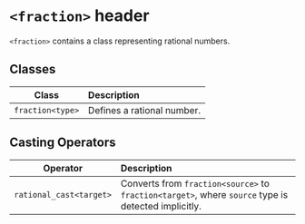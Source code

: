 # `<fraction>` header

`<fraction>` contains a class representing rational numbers.

## Classes
| Class | Description |
| :---: | :-- |
| `fraction<type>` | Defines a rational number. |

## Casting Operators
| Operator | Description |
| :---: | :-- |
| `rational_cast<target>` | Converts from `fraction<source>` to `fraction<target>`, where `source` type is detected implicitly. |